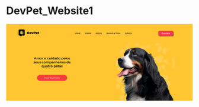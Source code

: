 # DevPet_Website1
![preview](https://github.com/Tonybrh/DevPet_Website1/blob/main/imagens/capaDoProjeto.png?raw=true)
